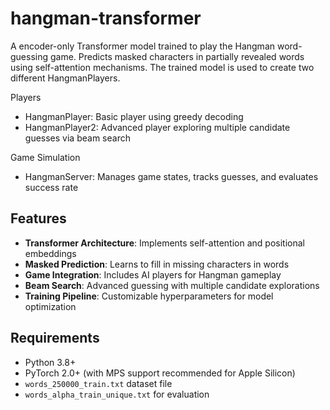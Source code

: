 # hangman-transformer

A encoder-only Transformer model trained to play the Hangman word-guessing game. Predicts masked characters in partially revealed words using self-attention mechanisms. The trained model is used to create two different HangmanPlayers.

Players
- HangmanPlayer: Basic player using greedy decoding
- HangmanPlayer2: Advanced player exploring multiple candidate guesses via beam search

Game Simulation
- HangmanServer: Manages game states, tracks guesses, and evaluates success rate


## Features
- **Transformer Architecture**: Implements self-attention and positional embeddings
- **Masked Prediction**: Learns to fill in missing characters in words
- **Game Integration**: Includes AI players for Hangman gameplay
- **Beam Search**: Advanced guessing with multiple candidate explorations
- **Training Pipeline**: Customizable hyperparameters for model optimization

## Requirements
- Python 3.8+
- PyTorch 2.0+ (with MPS support recommended for Apple Silicon)
- `words_250000_train.txt` dataset file
- `words_alpha_train_unique.txt` for evaluation
